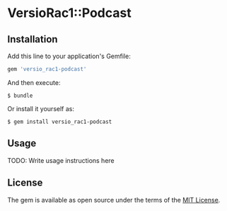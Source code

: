 # VersioRac1::Podcast

## Installation

Add this line to your application's Gemfile:

```ruby
gem 'versio_rac1-podcast'
```

And then execute:

    $ bundle

Or install it yourself as:

    $ gem install versio_rac1-podcast

## Usage

TODO: Write usage instructions here

## License

The gem is available as open source under the terms of the [MIT License](http://opensource.org/licenses/MIT).

